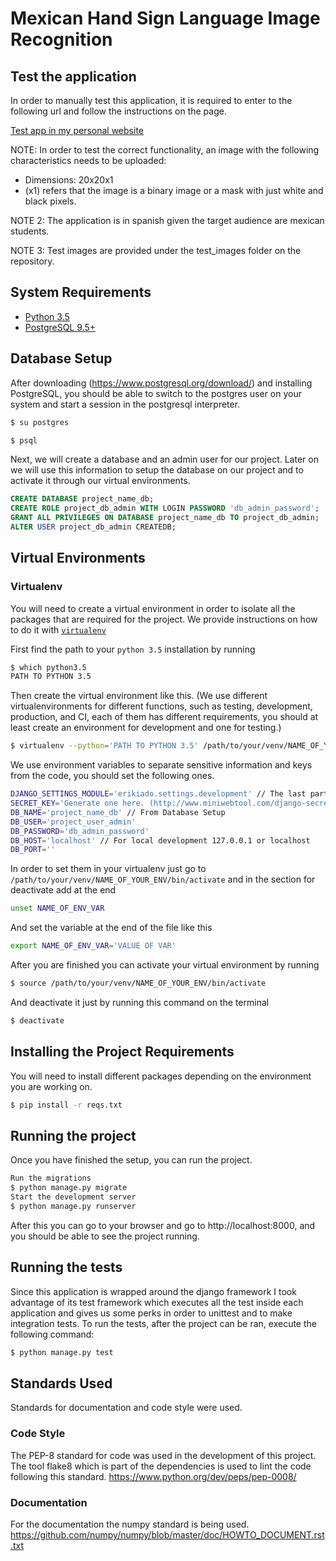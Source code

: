 # Mexican Hand Sign Language Image Recognition

## Test the application
In order to manually test this application, it is required to enter to the following url and follow the instructions on the page.

[Test app in my personal website](http://www.erikiado.com/)

NOTE: In order to test the correct functionality, an image with the following characteristics needs to be uploaded:
* Dimensions: 20x20x1
* (x1) refers that the image is a binary image or a mask with just white and black pixels.

NOTE 2: The application is in spanish given the target audience are mexican students.

NOTE 3: Test images are provided under the test_images folder on the repository.
## System Requirements

* [Python 3.5](https://www.python.org/downloads/)
* [PostgreSQL 9.5+](https://wiki.postgresql.org/wiki/Detailed_installation_guides)

## Database Setup

After downloading (https://www.postgresql.org/download/) and installing PostgreSQL, you should be able to switch to the postgres user on your system and start a session in the postgresql interpreter.

```bash
$ su postgres

$ psql
```

Next, we will create a database and an admin user for our project. Later on we will use this information to setup the database on our project and to activate it through our virtual environments.
```sql
CREATE DATABASE project_name_db;
CREATE ROLE project_db_admin WITH LOGIN PASSWORD 'db_admin_password';
GRANT ALL PRIVILEGES ON DATABASE project_name_db TO project_db_admin;
ALTER USER project_db_admin CREATEDB;
```


## Virtual Environments

### Virtualenv

You will need to create a virtual environment in order to isolate all the packages that are required for the project. We provide instructions on how to do it with [`virtualenv`](https://virtualenv.pypa.io/en/stable/)

First find the path to your `python 3.5` installation by running

```bash
$ which python3.5
PATH TO PYTHON 3.5
```

Then create the virtual environment like this. (We use different virtualenvironments for different functions, such as testing, development, production, and CI, each of them has different requirements, you should at least create an environment for development and one for testing.)
```bash
$ virtualenv --python='PATH TO PYTHON 3.5' /path/to/your/venv/NAME_OF_YOUR_ENV
```

We use environment variables to separate sensitive information and keys from the code, you should set the following ones.


```bash
DJANGO_SETTINGS_MODULE='erikiado.settings.development' // The last part depends on the environment you are on
SECRET_KEY='Generate one here. (http://www.miniwebtool.com/django-secret-key-generator/)'
DB_NAME='project_name_db' // From Database Setup
DB_USER='project_user_admin'
DB_PASSWORD='db_admin_password'
DB_HOST='localhost' // For local development 127.0.0.1 or localhost
DB_PORT=''
```

In order to set them in your virtualenv just go to `/path/to/your/venv/NAME_OF_YOUR_ENV/bin/activate` and in the section for deactivate add at the end

```bash
unset NAME_OF_ENV_VAR
```
And set the variable at the end of the file like this

```bash
export NAME_OF_ENV_VAR='VALUE OF VAR'
```

After you are finished you can activate your virtual environment by running
```bash
$ source /path/to/your/venv/NAME_OF_YOUR_ENV/bin/activate
```

And deactivate it just by running this command on the terminal
```bash
$ deactivate
```


## Installing the Project Requirements

You will need to install different packages depending on the environment you are working on.

```bash
$ pip install -r reqs.txt
```

## Running the project

Once you have finished the setup, you can run the project.

```bash
Run the migrations
$ python manage.py migrate
Start the development server
$ python manage.py runserver
```
After this you can go to your browser and go to http://localhost:8000, and you should be able to see the project running.

## Running the tests
Since this application is wrapped around the django framework I took advantage of its test framework which executes all the test inside each application and gives us some perks in order to unittest and to make integration tests.
To run the tests, after the project can be ran, execute the following command:

```bash
$ python manage.py test
```

## Standards Used
Standards for documentation and code style were used.

### Code Style
The PEP-8 standard for code was used in the development of this project.
The tool flake8 which is part of the dependencies is used to lint the code following this standard.
https://www.python.org/dev/peps/pep-0008/

### Documentation
For the documentation the numpy standard is being used.
https://github.com/numpy/numpy/blob/master/doc/HOWTO_DOCUMENT.rst.txt
